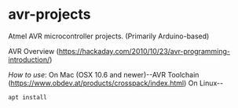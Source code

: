 # avr-projects
Atmel AVR microcontroller projects. (Primarily Arduino-based)

AVR Overview (https://hackaday.com/2010/10/23/avr-programming-introduction/)

*How to use*: 
On Mac (OSX 10.6 and newer)--AVR Toolchain (https://www.obdev.at/products/crosspack/index.html)
On Linux--

`apt install`
